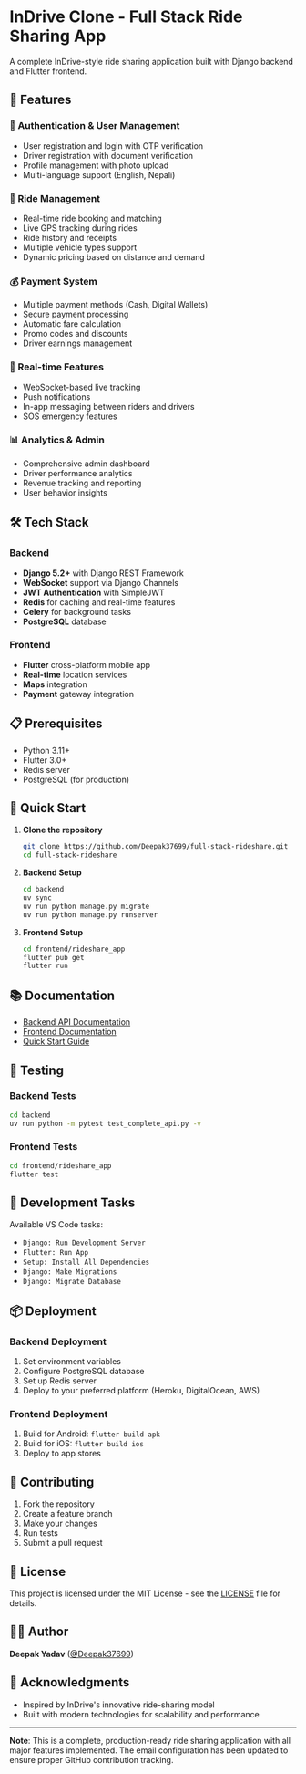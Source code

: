 # InDrive Clone - Full Stack Ride Sharing App

A complete InDrive-style ride sharing application built with Django backend and Flutter frontend.

## 🚀 Features

### 🔐 Authentication & User Management
- User registration and login with OTP verification
- Driver registration with document verification
- Profile management with photo upload
- Multi-language support (English, Nepali)

### 🚗 Ride Management
- Real-time ride booking and matching
- Live GPS tracking during rides
- Ride history and receipts
- Multiple vehicle types support
- Dynamic pricing based on distance and demand

### 💰 Payment System
- Multiple payment methods (Cash, Digital Wallets)
- Secure payment processing
- Automatic fare calculation
- Promo codes and discounts
- Driver earnings management

### 📱 Real-time Features
- WebSocket-based live tracking
- Push notifications
- In-app messaging between riders and drivers
- SOS emergency features

### 📊 Analytics & Admin
- Comprehensive admin dashboard
- Driver performance analytics
- Revenue tracking and reporting
- User behavior insights

## 🛠 Tech Stack

### Backend
- **Django 5.2+** with Django REST Framework
- **WebSocket** support via Django Channels
- **JWT Authentication** with SimpleJWT
- **Redis** for caching and real-time features
- **Celery** for background tasks
- **PostgreSQL** database

### Frontend
- **Flutter** cross-platform mobile app
- **Real-time** location services
- **Maps** integration
- **Payment** gateway integration

## 📋 Prerequisites

- Python 3.11+
- Flutter 3.0+
- Redis server
- PostgreSQL (for production)

## 🚀 Quick Start

1. **Clone the repository**
   ```bash
   git clone https://github.com/Deepak37699/full-stack-rideshare.git
   cd full-stack-rideshare
   ```

2. **Backend Setup**
   ```bash
   cd backend
   uv sync
   uv run python manage.py migrate
   uv run python manage.py runserver
   ```

3. **Frontend Setup**
   ```bash
   cd frontend/rideshare_app
   flutter pub get
   flutter run
   ```

## 📚 Documentation

- [Backend API Documentation](backend/README.md)
- [Frontend Documentation](frontend/rideshare_app/README.md)
- [Quick Start Guide](QUICKSTART.md)

## 🧪 Testing

### Backend Tests
```bash
cd backend
uv run python -m pytest test_complete_api.py -v
```

### Frontend Tests
```bash
cd frontend/rideshare_app
flutter test
```

## 🔧 Development Tasks

Available VS Code tasks:
- `Django: Run Development Server`
- `Flutter: Run App`
- `Setup: Install All Dependencies`
- `Django: Make Migrations`
- `Django: Migrate Database`

## 📦 Deployment

### Backend Deployment
1. Set environment variables
2. Configure PostgreSQL database
3. Set up Redis server
4. Deploy to your preferred platform (Heroku, DigitalOcean, AWS)

### Frontend Deployment
1. Build for Android: `flutter build apk`
2. Build for iOS: `flutter build ios`
3. Deploy to app stores

## 🤝 Contributing

1. Fork the repository
2. Create a feature branch
3. Make your changes
4. Run tests
5. Submit a pull request

## 📄 License

This project is licensed under the MIT License - see the [LICENSE](LICENSE) file for details.

## 👨‍💻 Author

**Deepak Yadav** ([@Deepak37699](https://github.com/Deepak37699))

## 🙏 Acknowledgments

- Inspired by InDrive's innovative ride-sharing model
- Built with modern technologies for scalability and performance

---

**Note**: This is a complete, production-ready ride sharing application with all major features implemented. The email configuration has been updated to ensure proper GitHub contribution tracking.
